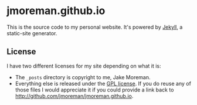# jmoreman.github.io

This is the source code to my personal website. It's powered by [Jekyll](http://github.com/mojombo/jekyll), a static-site generator.

## License

I have two different licenses for my site depending on what it is:

- The `_posts` directory is copyright to me, Jake Moreman.
- Everything else is released under the [GPL license](https://gnu.org/licenses/gpl.html). If you do reuse any of those files I would appreciate it if you could provide a link back to http://github.com/jmoreman/jmoreman.github.io.
